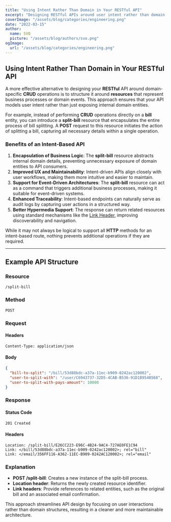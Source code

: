 ```yaml
---
title: "Using Intent Rather Than Domain in Your RESTful API"
excerpt: "Designing RESTful APIs around user intent rather than domain entities leads to a more intuitive and maintainable system. Instead of CRUD operations on a bill entity, an intent-based split-bill resource encapsulates the entire process. This approach improves UX, supports event-driven architectures, enhances traceability, and keeps business logic encapsulated, making APIs more effective and scalable."
coverImage: "/assets/blog/categories/engineering.png"
date: "2022-03-15"
author:
  name: SVO
  picture: "/assets/blog/authors/svo.png"
ogImage:
  url: "/assets/blog/categories/engineering.png"
---
```


## Using Intent Rather Than Domain in Your RESTful API

A more effective alternative to designing your **RESTful** API around domain-specific **CRUD** operations is to structure it around **resources** that represent business processes or domain events. This approach ensures that your API models user intent rather than just exposing internal domain entities.

For example, instead of performing **CRUD** operations directly on a **bill** entity, you can introduce a **split-bill** resource that encapsulates the entire process of bill splitting. A **POST** request to this resource initiates the action of splitting a bill, capturing all necessary details within a single operation.

### Benefits of an Intent-Based API

1. **Encapsulation of Business Logic**: The **split-bill** resource abstracts internal domain details, preventing unnecessary exposure of domain entities to API consumers.
2. **Improved UX and Maintainability**: Intent-driven APIs align closely with user workflows, making them more intuitive and easier to maintain.
3. **Support for Event-Driven Architectures**: The **split-bill** resource can act as a command that triggers additional business processes, making it suitable for event-driven systems.
4. **Enhanced Traceability**: Intent-based endpoints can naturally serve as audit logs by capturing user actions in a structured way.
5. **Better Hypermedia Support**: The response can return related resources using standard mechanisms like the [Link Header](https://www.w3.org/wiki/LinkHeader), improving discoverability and navigation.

While it may not always be logical to support all **HTTP** methods for an intent-based route, nothing prevents additional operations if they are required.

---

## Example API Structure

### Resource

```
/split-bill
```

### Method

```
POST
```

### Request

#### Headers

```
Content-Type: application/json
```

#### Body

```json
{
  "bill-to-split": "/bill/53d88bdc-a37a-11ec-b909-0242ac120002",
  "user-to-split-with": "/user/C6943737-32D5-4CAB-B536-91D1B9540568",
  "user-to-split-with-pays-amount": 10000
}
```

### Response

#### Status Code

```
201 Created
```

#### Headers

```
Location: /split-bill/E26CC223-E96C-4B24-9AC4-727AE0FE1C94
Link: </bill/53d88bdc-a37a-11ec-b909-0242ac120002>; rel="bill"
Link: </email/356FF116-A362-11EC-B909-0242AC120002>; rel="email"
```

### Explanation

- **POST /split-bill**: Creates a new instance of the split-bill process.
- **Location header**: Returns the newly created resource identifier.
- **Link headers**: Provide references to related entities, such as the original bill and an associated email confirmation.

This approach streamlines API design by focusing on user interactions rather than domain structures, resulting in a cleaner and more maintainable architecture.

